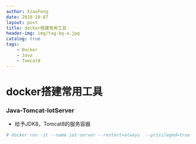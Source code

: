 ```yaml
---
author: XiaoFeng
date: 2018-10-07
layout: post
title: docker搭建常用工具
header-img: img/tag-bg-o.jpg
catalog: true
tags:
    - Docker
    - Java
    - Tomcat8
---
```


# docker搭建常用工具

### Java-Tomcat-IotServer

- 给予JDK8，Tomcat8的服务容器
```bash
# docker run -it --name iot-server --restart=always  --privileged=true  -p 8080:8080 -p 8099:8099 iot-server:1.0 /bin/bash
```